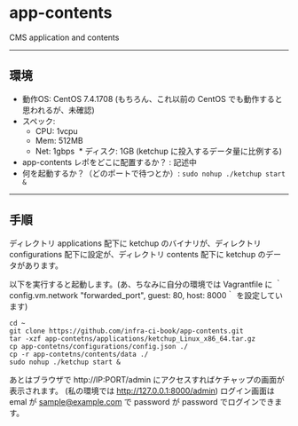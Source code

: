 # app-contents
CMS application and contents

---

## 環境
* 動作OS: CentOS 7.4.1708 (もちろん、これ以前の CentOS でも動作すると思われるが、未確認)
* スペック:
  * CPU: 1vcpu
  * Mem: 512MB
  * Net: 1gbps
  * ディスク: 1GB (ketchup に投入するデータ量に比例する)
* app-contents レポをどこに配置するか？ : 記述中
* 何を起動するか？（どのポートで待つとか）: `sudo nohup ./ketchup start &`

---
## 手順

ディレクトリ applications 配下に ketchup のバイナリが、ディレクトリ configurations 配下に設定が、ディレクトリ contents 配下に ketchup のデータがあります。

以下を実行すると起動します。(あ、ちなみに自分の環境では Vagrantfile に  ｀config.vm.network "forwarded_port", guest: 80, host: 8000｀ を設定しています)

```
cd ~
git clone https://github.com/infra-ci-book/app-contents.git
tar -xzf app-contetns/applications/ketchup_Linux_x86_64.tar.gz
cp app-contetns/configurations/config.json ./
cp -r app-contetns/contents/data ./
sudo nohup ./ketchup start &
```

あとはブラウザで http://IP:PORT/admin にアクセスすればケチャップの画面が表示されます。 (私の環境では http://127.0.0.1:8000/admin)
ログイン画面は emal が sample@example.com で password が password でログインできます。


